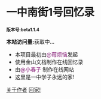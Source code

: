 
# **一中南街1号回忆录**
 <small>**版本号:beta1.1.4**</small>

**本站访问量:**<span id="twikoo_visitors">获取中...</span>

- 本项目最初由<font color= #871F78>@莓烦恼</font>发起
- 使用金山文档制作在线回忆录
- 由<font color= #871F78>@小春子</font> 制作在线网站
- 这里是一中学子永远的家!

[关于作者](https://www.springing.top)
[回家!](#一中南街1号回忆录)